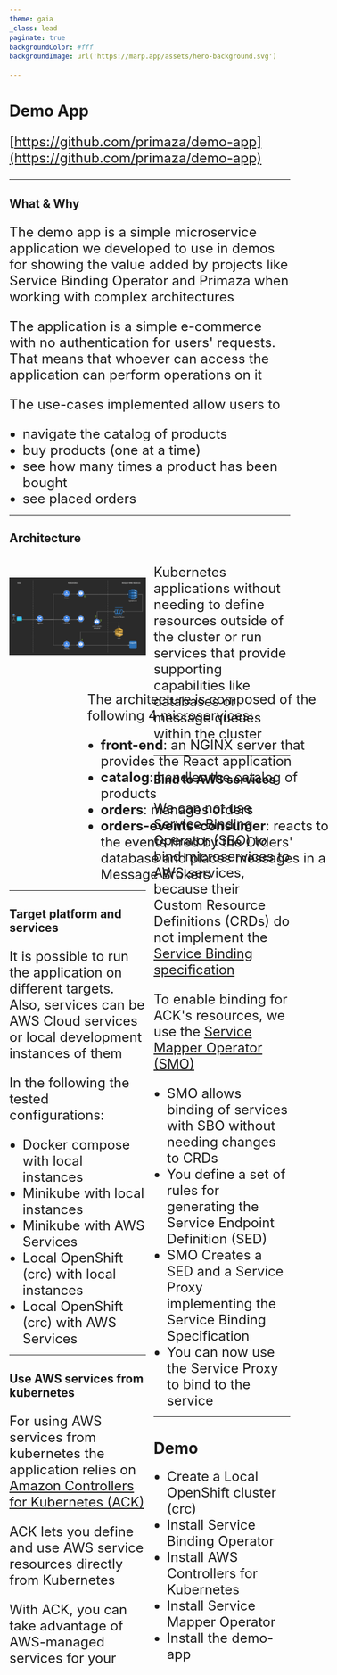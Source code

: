 ```yaml
---
theme: gaia
_class: lead
paginate: true
backgroundColor: #fff
backgroundImage: url('https://marp.app/assets/hero-background.svg')

---
```


<style>
img[alt~="center"] {
	display: block;
	margin: 0 auto;
}

p,li { font-size: 24px }
</style>

# Demo App

<!-- Hi everyone, I'm Francesco Ilario and today I'm going to show a simple microservices application we developed to use as demo application -->
[https://github.com/primaza/demo-app](https://github.com/primaza/demo-app)

---

## What & Why

The demo app is a simple microservice application we developed to use in demos for showing the value added by projects like Service Binding Operator and Primaza when working with complex architectures

The application is a simple e-commerce with no authentication for users' requests. That means that whoever can access the application can perform operations on it

The use-cases implemented allow users to
* navigate the catalog of products
* buy products (one at a time)
* see how many times a product has been bought
* see placed orders

---

## Architecture

<br/>
<div style="columns:2">
<div>

![final-architecture center width:680px](../docs/architecture/architecture-final.png)

</div>
<div/>
<div style=" width: 450px; margin-left:140px">
<br/>

The architecture is composed of the following 4 microservices:
- **front-end**: an NGINX server that provides the React application
- **catalog**: handles the catalog of products
- **orders**: manages orders
- **orders-events-consumer**: reacts to the events fired by the Orders' database and places messages in a Message Brokers

</div>
</div>

---

## Target platform and services

It is possible to run the application on different targets. Also, services can be AWS Cloud services or local development instances of them

In the following the tested configurations:
* Docker compose with local instances
* Minikube with local instances
* Minikube with AWS Services
* Local OpenShift (crc) with local instances
* Local OpenShift (crc) with AWS Services

---

## Use AWS services from kubernetes

For using AWS services from kubernetes the application relies on [Amazon Controllers for Kubernetes (ACK)](https://aws-controllers-k8s.github.io/community/docs/community/overview/)

ACK lets you define and use AWS service resources directly from Kubernetes

With ACK, you can take advantage of AWS-managed services for your Kubernetes applications without needing to define resources outside of the cluster or run services that provide supporting capabilities like databases or message queues within the cluster

---

## Bind to AWS services

We can not use Service Binding Operator (SBO) to bind microservices to AWS services, because their Custom Resource Definitions (CRDs) do not implement the [Service Binding specification](https://github.com/servicebinding/spec)

To enable binding for ACK's resources, we use the [Service Mapper Operator (SMO)](https://github.com/openshift-app-service-poc/service-mapper)

* SMO allows binding of services with SBO without needing changes to CRDs
* You define a set of rules for generating the Service Endpoint Definition (SED)
* SMO Creates a SED and a Service Proxy implementing the Service Binding Specification
* You can now use the Service Proxy to bind to the service

---

# Demo

* Create a Local OpenShift cluster (crc)
* Install Service Binding Operator
* Install AWS Controllers for Kubernetes
* Install Service Mapper Operator
* Install the demo-app
